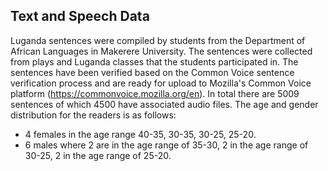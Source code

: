 ## Text and Speech Data

Luganda sentences were compiled by students from the Department of African Languages in Makerere University. 
The sentences were collected from plays and Luganda classes that the students participated in. 
The sentences have been verified based on the Common Voice sentence verification process and are ready for upload to Mozilla's Common Voice platform (https://commonvoice.mozilla.org/en). 
In total there are 5009 sentences of which 4500 have associated audio files. The age and gender distribution for the readers is as follows:
* 4 females in the age range 40-35, 30-35, 30-25, 25-20. 
* 6 males where 2 are in the age range of 35-30, 2 in the age range of 30-25, 2 in the age  range of 25-20.
